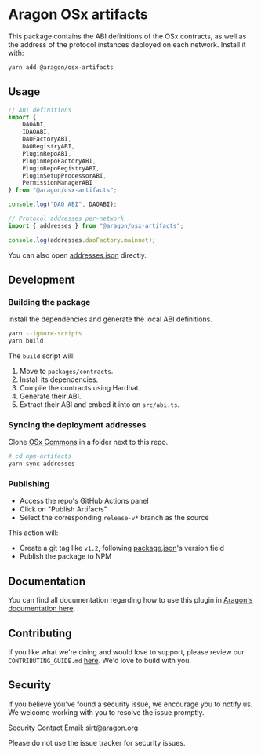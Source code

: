 # Aragon OSx artifacts

This package contains the ABI definitions of the OSx contracts, as well as the address of the protocol instances deployed on each network. Install it with:

```sh
yarn add @aragon/osx-artifacts
```

## Usage

```typescript
// ABI definitions
import {
    DAOABI,
    IDAOABI,
    DAOFactoryABI,
    DAORegistryABI,
    PluginRepoABI,
    PluginRepoFactoryABI,
    PluginRepoRegistryABI,
    PluginSetupProcessorABI,
    PermissionManagerABI
} from "@aragon/osx-artifacts";

console.log("DAO ABI", DAOABI);

// Protocol addresses per-network
import { addresses } from "@aragon/osx-artifacts";

console.log(addresses.daoFactory.mainnet);
```

You can also open [addresses.json](https://github.com/aragon/osx/blob/main/packages/artifacts/src/addresses.json) directly.

## Development

### Building the package

Install the dependencies and generate the local ABI definitions.

```sh
yarn --ignore-scripts
yarn build
```

The `build` script will:
1. Move to `packages/contracts`.
2. Install its dependencies.
3. Compile the contracts using Hardhat.
4. Generate their ABI.
5. Extract their ABI and embed it into on `src/abi.ts`.

### Syncing the deployment addresses

Clone [OSx Commons](https://github.com/aragon/osx-commons) in a folder next to this repo.

```sh
# cd npm-artifacts
yarn sync-addresses
```

### Publishing

- Access the repo's GitHub Actions panel
- Click on "Publish Artifacts"
- Select the corresponding `release-v*` branch as the source

This action will:
- Create a git tag like `v1.2`, following [package.json](./package.json)'s version field
- Publish the package to NPM

## Documentation

You can find all documentation regarding how to use this plugin in [Aragon's documentation here](https://docs.aragon.org/osx-contracts/1.x/index.html).

## Contributing

If you like what we're doing and would love to support, please review our `CONTRIBUTING_GUIDE.md` [here](https://github.com/aragon/osx/blob/main/CONTRIBUTION_GUIDE.md). We'd love to build with you.

## Security

If you believe you've found a security issue, we encourage you to notify us. We welcome working with you to resolve the issue promptly.

Security Contact Email: sirt@aragon.org

Please do not use the issue tracker for security issues.

